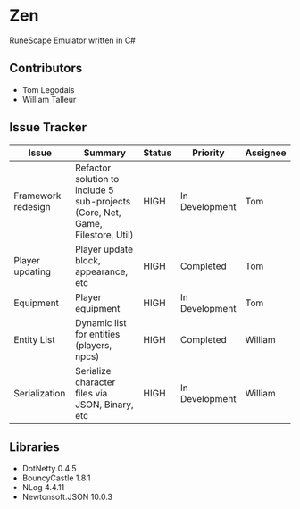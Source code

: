 # Zen
RuneScape Emulator written in C#

## Contributors
* Tom Legodais
* William Talleur

## Issue Tracker
| Issue  | Summary  | Status  | Priority  | Assignee  |
| ------------- | ------------- | ------------- | ------------- | ------------- | 
| Framework redesign | Refactor solution to include 5 sub-projects (Core, Net, Game, Filestore, Util) | HIGH | In Development | Tom  |
| Player updating  | Player update block, appearance, etc  | HIGH  | Completed  | Tom   |
| Equipment  | Player equipment |  HIGH  | In Development  |  Tom  |
| Entity List  | Dynamic list for entities (players, npcs) |  HIGH  | Completed  |  William  |
| Serialization  | Serialize character files via JSON, Binary, etc |  HIGH  | In Development  |  William  |

## Libraries
* DotNetty 0.4.5
* BouncyCastle 1.8.1
* NLog 4.4.11
* Newtonsoft.JSON 10.0.3
